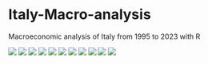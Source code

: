 # Italy-Macro-analysis
Macroeconomic analysis of Italy from 1995 to 2023 with R



![](IMAGES/CORR.png)
![](IMAGES/DEB.png)
![](IMAGES/DEF.png)
![](IMAGES/EXP.png)
![](IMAGES/GDP.png)
![](IMAGES/GINI.png)
![](IMAGES/INF.png)
![](IMAGES/INT.png)
![](IMAGES/NET.png)
![](IMAGES/REV.png)
![](IMAGES/UNE.png)
